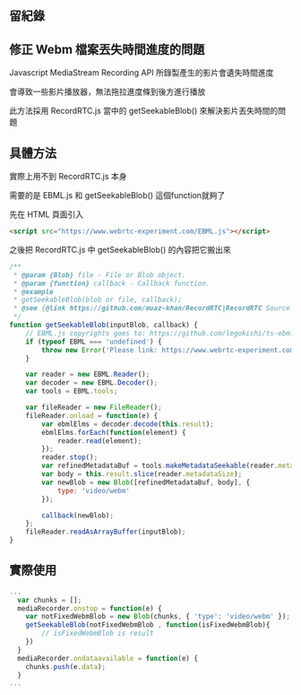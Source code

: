 ## 留紀錄
## 修正 Webm 檔案丟失時間進度的問題 

Javascript MediaStream Recording API 所錄製產生的影片會遺失時間進度

會導致一些影片播放器，無法拖拉進度條到後方進行播放

此方法採用 RecordRTC.js 當中的 getSeekableBlob() 來解決影片丟失時間的問題

## 具體方法

實際上用不到 RecordRTC.js 本身

需要的是 EBML.js 和 getSeekableBlob() 這個function就夠了

先在 HTML 頁面引入

```html
<script src="https://www.webrtc-experiment.com/EBML.js"></script>
```

之後把 RecordRTC.js 中 getSeekableBlob() 的內容把它搬出來

```js
/**
 * @param {Blob} file - File or Blob object.
 * @param {function} callback - Callback function.
 * @example
 * getSeekableBlob(blob or file, callback);
 * @see {@link https://github.com/muaz-khan/RecordRTC|RecordRTC Source Code}
 */
function getSeekableBlob(inputBlob, callback) {
    // EBML.js copyrights goes to: https://github.com/legokichi/ts-ebml
    if (typeof EBML === 'undefined') {
        throw new Error('Please link: https://www.webrtc-experiment.com/EBML.js');
    }

    var reader = new EBML.Reader();
    var decoder = new EBML.Decoder();
    var tools = EBML.tools;

    var fileReader = new FileReader();
    fileReader.onload = function(e) {
        var ebmlElms = decoder.decode(this.result);
        ebmlElms.forEach(function(element) {
            reader.read(element);
        });
        reader.stop();
        var refinedMetadataBuf = tools.makeMetadataSeekable(reader.metadatas, reader.duration, reader.cues);
        var body = this.result.slice(reader.metadataSize);
        var newBlob = new Blob([refinedMetadataBuf, body], {
            type: 'video/webm'
        });

        callback(newBlob);
    };
    fileReader.readAsArrayBuffer(inputBlob);
}

```

## 實際使用

```js
...
  var chunks = [];
  mediaRecorder.onstop = function(e) {
    var notFixedWebmBlob = new Blob(chunks, { 'type': 'video/webm' });
    getSeekableBlob(notFixedWebmBlob , function(isFixedWebmBlob){
        // isFixedWebmBlob is result
    })
  }
  mediaRecorder.ondataavailable = function(e) {
    chunks.push(e.data);
  }
...
```

